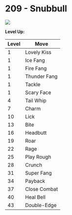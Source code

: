 # 209 - Snubbull
![][209]

**Level Up:**

Level | Move
---   | ---
  1   | Lovely Kiss
  1   | Ice Fang
  1   | Fire Fang
  1   | Thunder Fang
  1   | Tackle
  1   | Scary Face
  4   | Tail Whip
  7   | Charm
 10   | Lick
 13   | Bite
 16   | Headbutt
 19   | Roar
 22   | Rage
 25   | Play Rough
 28   | Crunch
 31   | Super Fang
 34   | Payback
 37   | Close Combat
 40   | Heal Bell
 43   | Double-Edge



[209]: /img/pokemon/209.png
